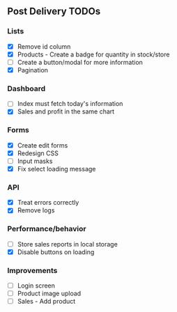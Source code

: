## Post Delivery TODOs

### Lists

- [x] Remove id column
- [x] Products - Create a badge for quantity in stock/store
- [ ] Create a button/modal for more information
- [x] Pagination

### Dashboard

- [ ] Index must fetch today's information
- [x] Sales and profit in the same chart

### Forms

- [x] Create edit forms
- [x] Redesign CSS
- [ ] Input masks
- [x] Fix select loading message

### API

- [x] Treat errors correctly
- [x] Remove logs

### Performance/behavior

- [ ] Store sales reports in local storage
- [x] Disable buttons on loading

### Improvements

- [ ] Login screen
- [ ] Product image upload
- [ ] Sales - Add product